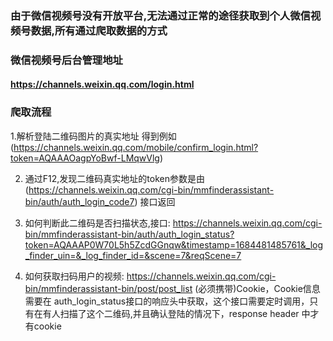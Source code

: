 ### 由于微信视频号没有开放平台,无法通过正常的途径获取到个人微信视频号数据,所有通过爬取数据的方式

### 微信视频号后台管理地址

#### https://channels.weixin.qq.com/login.html


### 爬取流程
1.解析登陆二维码图片的真实地址 得到例如(https://channels.weixin.qq.com/mobile/confirm_login.html?token=AQAAAOagpYoBwf-LMqwVlg)

2. 通过F12,发现二维码真实地址的token参数是由 (https://channels.weixin.qq.com/cgi-bin/mmfinderassistant-bin/auth/auth_login_code7) 接口返回

3. 如何判断此二维码是否扫描状态,接口: https://channels.weixin.qq.com/cgi-bin/mmfinderassistant-bin/auth/auth_login_status?token=AQAAAP0W70L5h5ZcdGGnqw&timestamp=1684481485761&_log_finder_uin=&_log_finder_id=&scene=7&reqScene=7

4. 如何获取扫码用户的视频: https://channels.weixin.qq.com/cgi-bin/mmfinderassistant-bin/post/post_list (必须携带)Cookie，Cookie信息需要在
auth_login_status接口的响应头中获取，这个接口需要定时调用，只有在有人扫描了这个二维码,并且确认登陆的情况下，response header 中才有cookie